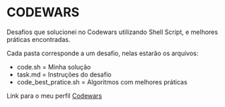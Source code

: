 # CODEWARS

Desafios que solucionei no Codewars utilizando Shell Script, e melhores práticas encontradas.

Cada pasta corresponde a um desafio, nelas estarão os arquivos:

* code.sh = Minha solução
* task.md = Instruções do desafio
* code_best_pratice.sh = Algoritmos com melhores práticas

Link para o meu perfil
[Codewars](https://www.codewars.com/users/viniciuscsouza)
